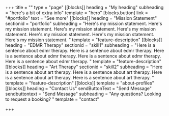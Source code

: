 +++
title = ""
type = "page"
[[blocks]]
heading = "My heading"
subheading = "here's a bit of extra info"
template = "hero"
[blocks.button]
link = "#portfolio"
text = "See more"
[[blocks]]
heading = "Mission Statement"
sectionid = "portfolio"
subheading = "Here's my mission statement. Here's my mission statement. Here's my mission statement. Here's my mission statement. Here's my mission statement. Here's my mission statement. Here's my mission statement. "
template = "feature-description"
[[blocks]]
heading = "EDMR Therapy"
sectionid = "skill1"
subheading = "Here is a sentence about edmr therapy. Here is a sentence about edmr therapy. Here is a sentence about edmr therapy. Here is a sentence about edmr therapy. Here is a sentence about edmr therapy. "
template = "feature-description"
[[blocks]]
heading = "Art Therapy"
sectionid = "skill2"
subheading = "Here is a sentence about art therapy. Here is a sentence about art therapy. Here is a sentence about art therapy. Here is a sentence about art therapy. "
template = "feature-description"
[[blocks]]
template = "about-profiles"
[[blocks]]
heading = "Contact Us"
sendButtonText = "Send Message"
sendbuttontext = "Send Message"
subheading = "Any questions? Looking to request a booking? "
template = "contact"

+++
